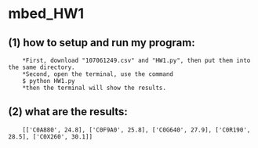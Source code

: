 # mbed_HW1
## (1) how to setup and run my program:
        *First, download "107061249.csv" and "HW1.py", then put them into the same directory.
        *Second, open the terminal, use the command
        $ python HW1.py
        *then the terminal will show the results.   
## (2) what are the results:
        [['C0A880', 24.8], ['C0F9A0', 25.8], ['C0G640', 27.9], ['C0R190', 28.5], ['C0X260', 30.1]]
